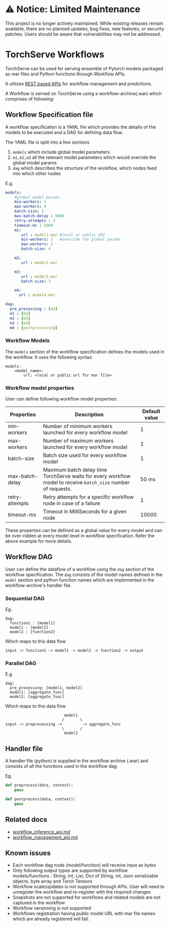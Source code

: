 # ⚠️ Notice: Limited Maintenance

This project is no longer actively maintained. While existing releases remain available, there are no planned updates, bug fixes, new features, or security patches. Users should be aware that vulnerabilities may not be addressed.

# TorchServe Workflows

TorchServe can be used for serving ensemble of Pytorch models packaged as mar files and Python functions through Workflow APIs.

It utilizes [REST based APIs](rest_api.md) for workflow management and predictions.

A Workflow is served on TorchServe using a workflow-archive(.war) which comprises of following:

## Workflow Specification file

A workflow specification is a YAML file which provides the details of the models to be executed and a DAG for defining data flow.

The YAML file is split into a few sections
1. `models` which include global model parameters
2. `m1,m2,m3` all the relevant model parameters which would override the global model params
3. `dag` which describes the structure of the workflow, which nodes feed into which other nodes

E.g.

```yaml
models:
    #global model params
    min-workers: 1
    max-workers: 4
    batch-size: 3
    max-batch-delay : 5000
    retry-attempts : 3
    timeout-ms : 5000
    m1:
       url : model1.mar #local or public URI
       min-workers: 1   #override the global params
       max-workers: 2
       batch-size: 4

    m2:
       url : model2.mar

    m3:
       url : model3.mar
       batch-size: 3

    m4:
      url : model4.mar

dag:
  pre_processing : [m1]
  m1 : [m2]
  m2 : [m3]
  m3 : [m4]
  m4 : [postprocessing]
```

### Workflow Models

The `models` section of the workflow specification defines the models used in the workflow. It uses the following syntax:

```
models:
    <model_name>:
        url: <local or public url for mar file>
```

### Workflow model properties

User can define following workflow model properties:

| Properties | Description | Default value |
| --- | --- | --- |
| min-workers | Number of minimum workers launched for every workflow model | 1 |
| max-workers | Number of maximum workers launched for every workflow model | 1 |
| batch-size | Batch size used for every workflow model | 1 |
| max-batch-delay | Maximum batch delay time TorchServe waits for every workflow model to receive `batch_size` number of requests.| 50 ms |
| retry-attempts | Retry attempts for a specific workflow node in case of a failure | 1 |
| timeout-ms | Timeout in MilliSeconds for a given node | 10000 |

These properties can be defined as a global value for every model and can be over-ridden at every model level in workflow specification. Refer the above example for more details.

## Workflow DAG

User can define the dataflow of a workflow using the `dag` section of the workflow specification. The `dag` consists of the model names defined in the `model` section and python function names which are implemented in the workflow-archive's handler file.

### Sequential DAG

Eg.
```
dag:
  function1 : [model1]
  model1 : [model2]
  model2 : [function2]
```

Which maps to this data flow

```
input -> function1 -> model1 -> model2 -> function2 -> output
```

### Parallel DAG

E.g
```
dag:
  pre_processing: [model1, model2]
  model1: [aggregate_func]
  model2: [aggregate_func]
```

Which maps to this data flow

```
                          model1
                         /       \
input -> preprocessing ->         -> aggregate_func
                         \       /
                          model2
```

## Handler file

A handler file (python) is supplied in the workflow archive (.war) and consists of all the functions used in the workflow dag.

Eg.
```python
def preprocess(data, context):
    pass

def postprocess(data, context):
    pass

```

## Related docs
* [workflow_inference_api.md](workflow_inference_api.md)
* [workflow_management_api.md](workflow_management_api.md)

## Known issues

* Each workflow dag node (model/function) will receive input as bytes
* Only following output types are supported by workflow models/functions : String, Int, List, Dict of String, int, Json serializable objects, byte array and Torch Tensors
* Workflow scale/updates is not supported through APIs. User will need to unregister the workflow and re-register with the required changes
* Snapshots are not supported for workflows and related models are not captured in the workflow
* Workflow versioning is not supported
* Workflows registration having public model URL with mar file names which are already registered will fail.
